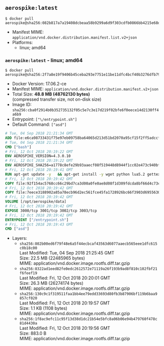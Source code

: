 ## `aerospike:latest`

```console
$ docker pull aerospike@sha256:082b817a7a19408dcbeaa58b9299a6d9f303cdfb0866bb4215e68d86b72eef78
```

-	Manifest MIME: `application/vnd.docker.distribution.manifest.list.v2+json`
-	Platforms:
	-	linux; amd64

### `aerospike:latest` - linux; amd64

```console
$ docker pull aerospike@sha256:2f7a8e19f9406b45ceba293e7751e11be11dfc4bcf40b3276dfb797fbdb0c076
```

-	Docker Version: 17.06.2-ce
-	Manifest MIME: `application/vnd.docker.distribution.manifest.v2+json`
-	Total Size: **48.8 MB (48762130 bytes)**  
	(compressed transfer size, not on-disk size)
-	Image ID: `sha256:cba0f2914b0b352735132f05c5e7c3e17d219f02bfe6f0eece14d2130ff4a6b9`
-	Entrypoint: `["\/entrypoint.sh"]`
-	Default Command: `["asd"]`

```dockerfile
# Tue, 04 Sep 2018 21:21:34 GMT
ADD file:e6ca98733431f75e97eb09758ba64065d213d51bd2070a95cf15f2ff5adccfc4 in / 
# Tue, 04 Sep 2018 21:21:34 GMT
CMD ["bash"]
# Fri, 12 Oct 2018 20:19:22 GMT
ENV AEROSPIKE_VERSION=4.3.0.10
# Fri, 12 Oct 2018 20:19:22 GMT
ENV AEROSPIKE_SHA256=a1778c8efe29b93aaecf08f519448d8944f1cc02e473c940bf7627f6c909b7c2
# Fri, 12 Oct 2018 20:19:41 GMT
RUN apt-get update -y   && apt-get install -y wget python lua5.2 gettext-base   && wget "https://www.aerospike.com/artifacts/aerospike-server-community/${AEROSPIKE_VERSION}/aerospike-server-community-${AEROSPIKE_VERSION}-debian9.tgz" -O aerospike-server.tgz   && echo "$AEROSPIKE_SHA256 *aerospike-server.tgz" | sha256sum -c -   && mkdir aerospike   && tar xzf aerospike-server.tgz --strip-components=1 -C aerospike   && dpkg -i aerospike/aerospike-server-*.deb   && dpkg -i aerospike/aerospike-tools-*.deb   && mkdir -p /var/log/aerospike/   && mkdir -p /var/run/aerospike/   && rm -rf aerospike-server.tgz aerospike /var/lib/apt/lists/*   && rm -rf /opt/aerospike/lib/java   && dpkg -r wget ca-certificates openssl xz-utils  && dpkg --purge wget ca-certificates openssl xz-utils  && apt-get purge -y   && apt autoremove -y
# Fri, 12 Oct 2018 20:19:42 GMT
COPY file:92f154ac5768cc66c29bd7ca3d00a0fe0ae8d08f1d309fdcda8bf66d4c73cadd in /etc/aerospike/aerospike.template.conf 
# Fri, 12 Oct 2018 20:19:42 GMT
COPY file:7eece3188902a85a78ecb96d2ec561fce45fa1728926bc66f3903d6955630907 in /entrypoint.sh 
# Fri, 12 Oct 2018 20:19:42 GMT
VOLUME [/opt/aerospike/data]
# Fri, 12 Oct 2018 20:19:42 GMT
EXPOSE 3000/tcp 3001/tcp 3002/tcp 3003/tcp
# Fri, 12 Oct 2018 20:19:42 GMT
ENTRYPOINT ["/entrypoint.sh"]
# Fri, 12 Oct 2018 20:19:43 GMT
CMD ["asd"]
```

-	Layers:
	-	`sha256:802b00ed6f79f48e6a5f44ecbcaf43563d6077aaecb565eee1dfc615c0b18c00`  
		Last Modified: Tue, 04 Sep 2018 21:25:45 GMT  
		Size: 22.5 MB (22485965 bytes)  
		MIME: application/vnd.docker.image.rootfs.diff.tar.gzip
	-	`sha256:8322ad1eed82fe0edc2612572e71119a26f193b9ad8f810c102fbf21f6feef19`  
		Last Modified: Fri, 12 Oct 2018 20:20:01 GMT  
		Size: 26.3 MB (26274174 bytes)  
		MIME: application/vnd.docker.image.rootfs.diff.tar.gzip
	-	`sha256:130c9c1f319511faa1bb4ee79edd33693d80fb3b87906bf119b6baa9857cf020`  
		Last Modified: Fri, 12 Oct 2018 20:19:57 GMT  
		Size: 1.1 KB (1108 bytes)  
		MIME: application/vnd.docker.image.rootfs.diff.tar.gzip
	-	`sha256:1f8ac9efc11c95f13d38d1dc21b54e5bfc8a06b06e94b479760f478c81d4430a`  
		Last Modified: Fri, 12 Oct 2018 20:19:56 GMT  
		Size: 883.0 B  
		MIME: application/vnd.docker.image.rootfs.diff.tar.gzip
